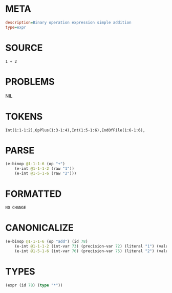 # META
~~~ini
description=Binary operation expression simple addition
type=expr
~~~
# SOURCE
~~~roc
1 + 2
~~~
# PROBLEMS
NIL
# TOKENS
~~~zig
Int(1:1-1:2),OpPlus(1:3-1:4),Int(1:5-1:6),EndOfFile(1:6-1:6),
~~~
# PARSE
~~~clojure
(e-binop @1-1-1-6 (op "+")
	(e-int @1-1-1-2 (raw "1"))
	(e-int @1-5-1-6 (raw "2")))
~~~
# FORMATTED
~~~roc
NO CHANGE
~~~
# CANONICALIZE
~~~clojure
(e-binop @1-1-1-6 (op "add") (id 78)
	(e-int @1-1-1-2 (int-var 73) (precision-var 72) (literal "1") (value "TODO") (bound "u8"))
	(e-int @1-5-1-6 (int-var 76) (precision-var 75) (literal "2") (value "TODO") (bound "u8")))
~~~
# TYPES
~~~clojure
(expr (id 78) (type "*"))
~~~